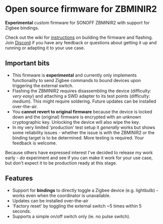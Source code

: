 # Open source firmware for ZBMINIR2

**Experimental** custom firmware for SONOFF ZBMINIR2 with support for Zigbee bindings.

Check out the wiki for [instructions](https://github.com/ius/zbminir2/wiki/Getting-started) on building the firmware and flashing. Join [Discord](https://discord.gg/nyFRZ7SYQY) if you have any feedback or questions about getting it up and running or adapting it to your use case.

## Important bits
- This firmware is **experimental** and currently only implements functionality to send Zigbee commands to bound devices upon triggering the external switch.
- Flashing the ZBMINIR2 requires disassembling the device (difficulty: _very easy_) and attaching a SWD adapter to its test points (difficulty: _medium_). This might require soldering. Future updates can be installed over-the-air.
- You **cannot revert to original firmware** because the device is locked down and the (original) firmware is encrypted with an unknown cryptographic key. Unlocking the device will also wipe the key.
- In my very limited 'production' test setup it _generally_ works but shows some reliability issues - whether the issue is with the ZBMINIR2 or the binding target is to be determined. More testing is required. Your feedback is welcome.
  
Because others have expressed interest I've decided to release my work early - _do_ experiment and see if you can make it work for your use case, but don't expect it to be production ready at this stage.

## Features
- Support for **bindings** to directly toggle a Zigbee device (e.g. lightbulb) - works even when the coordinator is unavailable.
- Updates can be installed over-the-air
- 'Factory reset' by toggling the external switch ~5 times within 5 seconds.
- Supports a simple on/off switch only (ie. no pulse switch).
